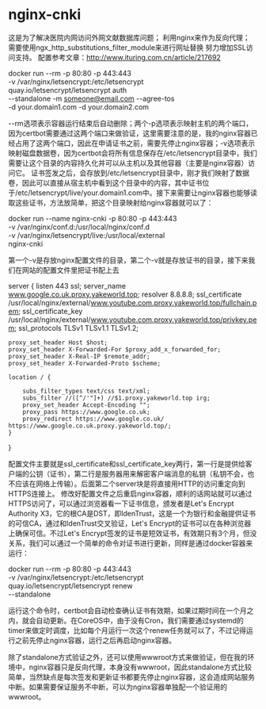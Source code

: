 # nginx-cnki

这是为了解决医院内网访问外网文献数据库问题；
利用nginx来作为反向代理；
需要使用ngx_http_substitutions_filter_module来进行网址替换
努力增加SSL访问支持。
配置参考文章：http://www.ituring.com.cn/article/217692


docker run --rm -p 80:80 -p 443:443 \
    -v /var/nginx/letsencrypt:/etc/letsencrypt \
    quay.io/letsencrypt/letsencrypt auth \
    --standalone -m someone@email.com --agree-tos \
    -d your.domain1.com -d your.domain2.com

--rm选项表示容器运行结束后自动删除；两个-p选项表示映射主机的两个端口，因为certbot需要通过这两个端口来做验证，这里需要注意的是，我的nginx容器已经占用了这两个端口，因此在申请证书之前，需要先停止nginx容器；-v选项表示映射磁盘数据卷，因为certbot会将所有信息保存在/etc/letsencrypt目录中，我们需要让这个目录的内容持久化并可以从主机以及其他容器（主要是nginx容器）访问它。
证书签发之后，会存放到/etc/letsencrypt目录中，刚才我们映射了数据卷，因此可以直接从宿主机中看到这个目录中的内容，其中证书位于/etc/letsencrypt/live/your.domain1.com中。接下来需要让nginx容器也能够读取这些证书，方法放简单，把这个目录映射给nginx容器就可以了：

docker run --name nginx-cnki -p 80:80 -p 443:443 \
    -v /var/nginx/conf.d:/usr/local/nginx/conf.d \
    -v /var/nginx/letsencrypt/live:/usr/local/external \
    nginx-cnki
    
第一个-v是存放nginx配置文件的目录，第二个-v就是存放证书的目录，接下来我们在网站的配置文件里把证书配上去


server {
    listen 443 ssl;
    server_name www.google.co.uk.proxy.yakeworld.top;
    resolver 8.8.8.8;
    ssl_certificate /usr/local/nginx/external/www.youtube.com.proxy.yakeworld.top/fullchain.pem;
    ssl_certificate_key /usr/local/nginx/external/www.youtube.com.proxy.yakeworld.top/privkey.pem;
    ssl_protocols TLSv1 TLSv1.1 TLSv1.2;

    proxy_set_header Host $host;
    proxy_set_header X-Forwarded-For $proxy_add_x_forwarded_for;
    proxy_set_header X-Real-IP $remote_addr;
    proxy_set_header X-Forwarded-Proto $scheme;

    location / {

        subs_filter_types text/css text/xml;
        subs_filter //([^/'"]+) //$1.proxy.yakeworld.top irg;
        proxy_set_header Accept-Encoding "";
        proxy_pass https://www.google.co.uk;
        proxy_redirect https://www.google.co.uk/ https://www.google.co.uk.proxy.yakeworld.top/;
    }
}


配置文件主要就是ssl_certificate和ssl_certificate_key两行，第一行是提供给客户端的公钥（证书），第二行是服务器用来解密客户端消息的私钥（私钥不会，也不应该在网络上传输）。后面第二个server块是将直接用HTTP的访问重定向到HTTPS连接上。
修改好配置文件之后重启nginx容器，顺利的话网站就可以通过HTTPS访问了，可以通过浏览器看一下证书信息，颁发者是Let's Encrypt Authority X3，它的根CA是DST，即IdenTrust，这是一个为银行和金融提供证书的可信CA，通过和IdenTrust交叉验证，Let's Encrypt的证书可以在各种浏览器上确保可信。不过Let's Encrypt签发的证书是短效证书，有效期只有3个月，但没关系，我们可以通过一个简单的命令对证书进行更新，同样是通过docker容器来运行：

docker run --rm -p 80:80 -p 443:443 \
    -v /var/nginx/letsencrypt:/etc/letsencrypt \
    quay.io/letsencrypt/letsencrypt renew \
    --standalone


运行这个命令时，certbot会自动检查确认证书有效期，如果过期时间在一个月之内，就会自动更新。在CoreOS中，由于没有Cron，我们需要通过systemd的timer来做定时调度，比如每个月运行一次这个renew任务就可以了，不过记得运行之前先停止nginx容器，运行之后再启动nginx容器。

除了standalone方式验证之外，还可以使用wwwroot方式来做验证，但在我的环境中，nginx容器只是反向代理，本身没有wwwroot，因此standalone方式比较简单，当然缺点是每次签发和更新证书都要先停止nginx容器，这会造成网站服务中断。如果需要保证服务不中断，可以为nginx容器单独配一个验证用的wwwroot。



